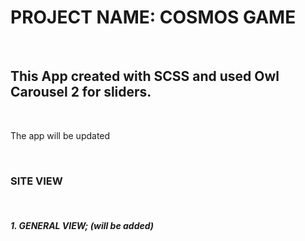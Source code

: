 <h1> PROJECT NAME: COSMOS GAME </h1></br>

<h2> This App created with SCSS and used Owl Carousel 2 for sliders. </h2>  </br>

<p> The app will be updated </p> </br>

<h3> SITE VIEW </h3> </br>

<h5> 1. GENERAL VIEW; (will be added)  </h5>  </br>

![]() </br>
